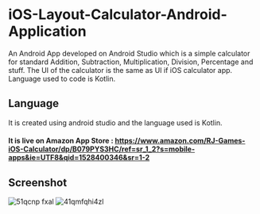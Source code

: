 # iOS-Layout-Calculator-Android-Application

An Android App developed on Android Studio which is a simple calculator for standard Addition, Subtraction, Multiplication, Division, Percentage and stuff.
The UI of the calculator is the same as UI if iOS calculator app.
Language used to code is Kotlin.

## Language
It is created using android studio and the language used is Kotlin.

#### It is live on Amazon App Store : https://www.amazon.com/RJ-Games-iOS-Calculator/dp/B079PYS3HC/ref=sr_1_2?s=mobile-apps&ie=UTF8&qid=1528400346&sr=1-2

## Screenshot
![51qcnp fxal](https://user-images.githubusercontent.com/15246084/41123096-30f46ee8-6abb-11e8-9148-a1b948bfd593.png)
![41qmfqhi4zl](https://user-images.githubusercontent.com/15246084/41123098-31334262-6abb-11e8-8c3f-2245e0a83116.png)
